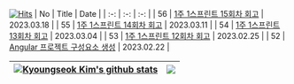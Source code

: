 [![Hits](https://hits.seeyoufarm.com/api/count/incr/badge.svg?url=https%3A%2F%2Fgithub.com%2F0xe82de%2Fhit-counter&count_bg=%23000000&title_bg=%2300264D&icon=&icon_color=%23E7E7E7&title=hits&edge_flat=false)](https://hits.seeyoufarm.com)
| No | Title | Date |
| :-: | :-: | :-: |
| 56 | [1주 1스프린트 15회차 회고](https://0xe82de.tistory.com/56) | 2023.03.18 |
| 55 | [1주 1스프린트 14회차 회고](https://0xe82de.tistory.com/55) | 2023.03.11 |
| 54 | [1주 1스프린트 13회차 회고](https://0xe82de.tistory.com/54) | 2023.03.04 |
| 53 | [1주 1스프린트 12회차 회고](https://0xe82de.tistory.com/53) | 2023.02.25 |
| 52 | [Angular 프로젝트 구성요소 생성](https://0xe82de.tistory.com/52) | 2023.02.22 |

| <a href="https://github.com/0xe82de/github-readme-stats"><img align="center" src="https://github-readme-stats.vercel.app/api?username=0xe82de&show_icons=true&include_all_commits=true&theme=graywhite&hide_border=true" alt="Kyoungseok Kim's github stats" /></a> | <a href="https://github.com/0xe82de/github-readme-stats"><img align="center" src="https://github-readme-stats.vercel.app/api/top-langs/?username=0xe82de&layout=compact&theme=graywhite&hide_border=true" /></a> |
| - | - |
